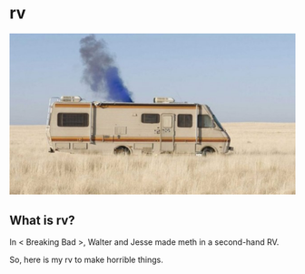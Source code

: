 # rv

![rv](./rv.jpg)

## What is rv?

In < Breaking Bad >, Walter and Jesse made meth in a second-hand RV.

So, here is my rv to make horrible things.